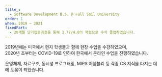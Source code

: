 ```yaml
---
title_:
  - Software Development B.S. @ Full Sail University
order: 1
when: 2019 ~ 2021
fixedPart:
  - 20개월 단기집중과정을 통해 3.77/4.0의 학점으로 수석 졸업하였습니다.
---
```


2019년에는 미국에서 현지 학생들과 함께 현장 수업을 수강하였으며,<br>
2020년 초부터는 COVID-19로 인하여 한국에서 온라인 수업을 진행하였습니다.

운영체제, 자료구조, 동시성 프로그래밍, MIPS 어셈블리 등 각종 CS 지식을 다지는 데에 도움이 되었습니다.
